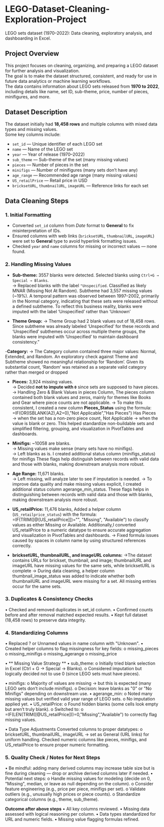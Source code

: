 # LEGO-Dataset-Cleaning-Exploration-Project
LEGO sets dataset (1970–2022): Data cleaning, exploratory analysis, and dashboarding in Excel.

## Project Overview
This project focuses on cleaning, organizing, and preparing a LEGO dataset for further analysis and visualization.  
The goal is to make the dataset structured, consistent, and ready for use in future data analytics or machine learning workflows.  
The data contains information about LEGO sets released from **1970 to 2022**, including details like name, set ID, sub-theme, price, number of pieces, minifigures, and more.

## Dataset Description
The dataset initially had **18,458 rows** and multiple columns with mixed data types and missing values.  
Some key columns include:
- `set_id` — Unique identifier of each LEGO set  
- `name` — Name of the LEGO set  
- `year` — Year of release (1970–2022)  
- `sub_theme` — Sub-theme of the set (many missing values)  
- `pieces` — Number of pieces in the set  
- `minifigs` — Number of minifigures (many sets don’t have any)  
- `age_range` — Recommended age range (many missing values)  
- `US_retailPrice` — Retail price in USD  
- `bricksetURL`, `thumbnailURL`, `imageURL` — Reference links for each set

## Data Cleaning Steps

### 1. **Initial Formatting**
- Converted `set_id` column from *Date* format to **General** to fix misinterpretation of IDs.
- Ensured columns with web links (`bricksetURL`, `thumbnailURL`, `imageURL`) were set to **General** type to avoid hyperlink formatting issues.
- Checked `year` and `name` columns for missing or incorrect values — none found.

### 2. **Handling Missing Values**
- **Sub-theme:** 3557 blanks were detected. Selected blanks using `Ctrl+G → Special → Blanks`.  
→ Replaced blanks with the label `"Unspecified`.	Classified as likely MNAR (Missing Not At Random).
  Subtheme had 3,557 missing values (~19%). A temporal pattern was observed between 1997–2002, primarily in the Normal category, indicating that these sets were released without a defined subtheme. To reflect
  this business reality, blanks were imputed with the label ‘Unspecified’ rather than ‘Unknown’
  
 - **Theme Group:**
 → Theme Group had 2 blank values out of 18,458 rows. Since subtheme was already labeled ‘Unspecified’ for these records and ‘Unspecified’ subthemes occur across multiple theme groups, the blanks were imputed
   with ‘Unspecified’ to maintain dashboard consistency.”

-**Category:**
 → The Category column contained three major values: Normal, Extended, and Random. An exploratory check against Theme and Subtheme showed no meaningful relationship for ‘Random’. Given its substantial count,        ‘Random’ was retained as a separate valid category rather than merged or dropped


- **Pieces:** 3,924 missing values.  
  → Decided **not to impute with `0`** since sets are supposed to have pieces.  
  → Handling Zero & Blank Values in pieces Column, The pieces column contained both blank values and zeros, mainly for themes like Books and Gear where piece counts are not applicable.
  → To make this consistent, I created a new column **Pieces_Status** using the formula: =IF(OR(ISBLANK(A2),A2=0),"Not Applicable","Has Pieces")
    Has Pieces → when the set has a non-zero piece count, Not Applicable → when the value is blank or zero. This helped standardize non-buildable sets and simplified filtering, grouping, and visualization in
    PivotTables and dashboards.

- **Minifigs:** ~10058 are blanks.  
  → Missing values make sense (many sets have no minifigs).  
  → Left blanks as is. I created additional status column (minifigs_status) for minifigs These flags help distinguish between records with valid data and those with blanks,
    making downstream analysis more robust.

- **Age Range:** 11,671 blanks.  
  → Left missing, will analyze later to see if imputation is needed.
  → To improve data quality and make missing values explicit, I created additional status column agerange_min_status. These flags helps in distinguishing between records with valid data and those with blanks,        making downstream analysis more robust.

- **US_retailPrice:** 11,476 blanks, Added a helper column (`US_retailprice_status`) with the formula:
  =IF(TRIM([@[US_retailPrice]])="", "Missing", "Available")
  to classify values as either Missing or Available. Additionally,I converted US_retailPrice to a numeric datatype to ensure accurate aggregation and visualization in PivotTables and dashboards.
  → Fixed formula issues caused by spaces in column name by using structured references correctly.
  
- **bricksetURL, thumbnailURL, and imageURL columns:**
  →The dataset contains URLs for brickset, thumbnail, and image; thumbnailURL and imageURL have missing values for the same sets, while bricksetURL is complete
  → During data cleaning, a helper column thumbnail_image_status was added to indicate whether both thumbnailURL and imageURL were missing for a set. All missing entries occur for the same sets.
 
### 3. **Duplicates & Consistency Checks**
•	Checked and removed duplicates in set_id column.
•	Confirmed counts before and after removal matched expected results.
•	Kept full dataset (18,458 rows) to preserve data integrity.

### 4. **Standardizing Columns**
•	Replaced ? or Unnamed values in name column with "Unknown".
•	Created helper columns to flag missingness for key fields:
o	missing_pieces
o	missing_minifigs
o	missing_agerange
o	missing_price
 
• ** Missing Value Strategy **
•	sub_theme:
o	Initially tried blank selection in Excel (Ctrl + G → Special → Blanks).
o	Considered imputation but logically decided not to use 0 (since LEGO sets must have pieces).

•	minifigs:
o	Majority of values are missing → but this is expected (many LEGO sets don’t include minifigs).
o	Decision: leave blanks as "0" or "No Minifigs" depending on downstream use.
•	agerange_min:
o	Noted many missing values but verified valid year range of LEGO sets.
o	No imputation applied yet.
•	US_retailPrice:
o	Found hidden blanks (some cells look empty but aren’t truly blank).
o	Switched to:
o	=IF(LEN(TRIM([@US_retailPrice]))=0,"Missing","Available") to correctly flag missing values.

• Data Type Adjustments
  Converted columns to proper datatypes:
o	bricksetURL, thumbnailURL, imageURL → set as General (URL links) for uniform handling.
  Checked numeric columns like pieces, minifigs, and US_retailPrice to ensure proper numeric formatting.

### 5. Quality Check / Notes for Next Steps
•	Be mindful: adding many derived columns may increase table size but is fine during cleaning — drop or archive derived columns later if needed.
•	Potential next steps:
o	Handle missing values for modeling (decide on 0, "Missing", median, or leave as null depending on the column).
o	Consider feature engineering (e.g., price per piece, minifigs per set).
o	Validate outliers (e.g., unusually high prices or piece counts).
o	Standardize categorical columns (e.g., theme, sub_theme).

**Outcome after above steps**
•	All key columns reviewed.
•	Missing data assessed with logical reasoning per column.
•	Data types standardized for URL and numeric fields.
•	Missing value flagging formulas refined.

